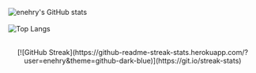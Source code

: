 ![enehry's GitHub stats](https://github-readme-stats.vercel.app/api?username=enehry&count_private=true&show_icons=true&theme=github_dark)
<br/>
<br/>
![Top Langs](https://github-readme-stats.vercel.app/api/top-langs/?username=enehry&layout=compact&count_private=true&show_icons=true&theme=github_dark)
<br/>
<br/>
<center>
[![GitHub Streak](https://github-readme-streak-stats.herokuapp.com/?user=enehry&theme=github-dark-blue)](https://git.io/streak-stats)
</center>
